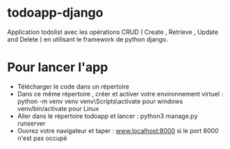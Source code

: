 # todoapp-django
Application todolist avec les opérations CRUD ( Create , Retrieve , Update and Delete ) en utilisant le framework de python django. 

# Pour lancer l'app

* Télécharger le code dans un répertoire 
* Dans ce même répertoire , créer et activer votre environnement virtuel : 
python -m venv venv
venv\Scripts\activate pour windows
venv/bin/activate pour Linux 
* Aller dans le répertoire todoapp et lancer : python3 manage.py runserver
* Ouvrez votre navigateur et taper : www.localhost:8000 si le port 8000 n'est pas occupé 


